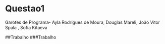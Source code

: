 # Questao1
Garotes de Programa- Ayla Rodrigues de Moura, Douglas Mareli, João Vitor Spala , Sofia Kitaeva

##Trabalho
###Trabalho
